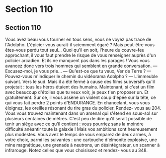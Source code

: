 # Section 110

## Section 110

Vous avez beau vous tourner en tous sens, vous ne voyez pas
trace de l'Adolpho. L'épicier vous aurait-il sciemment égaré ?
Mais peut-être vous êtes-vous perdu tout seul... Quoi qu'il en
soit, l'heure du couvre-feu approchant, il vous faut prendre le
risque de vous renseigner auprès d'un policier arcadien. Et ils ne
manquent pas dans les parages ! Vous vous avancez donc vers
trois hommes qui semblent en grande conversation.
— Excusez-moi, je vous prie...
— Qu'est-ce que tu veux, Ver de Terre ?
— Pouvez-vous m'indiquer le chemin du vidéorama Adolpho ?
— L'immeuble suivant. Vers le sud. Mais il a été fermé à cause
des films subversifs qu'il projetait : tous les héros étaient des
humains. Maintenant, si c'est un film avec beaucoup d'étoiles
que tu veux voir, je peux t'en proposer un. Et gratuitement. Sur
ce, il vous assène un violent coup d'épée sur la tête, ce qui vous
fait perdre 2 points d'ENDURANCE. En chancelant, vous vous
éloignez, les oreilles résonant du rire gras du policier. Rendez-
vous au 204.
Vous vous trouvez maintenant dans un arsenal qui s'étend en
sous-sol sur plusieurs centaines de mètres. C'est peu de dire qu'il
serait possible de tenir un siège avec ce qu'il contient : vous
pourriez sans la moindre difficulté anéantir toute la galaxie !
Mais vos ambitions sont heureusement plus modestes. Vous avez
le temps de vous emparez de deux armes, à votre choix, parmi les
suivantes : une cartouche d'elmonite explosive, une mine
magnétique, une grenade à neutrons, un désintégrateur, un
scanner à infrarouge. Notez celles que vous choisissez et rendez-
vous au 348.